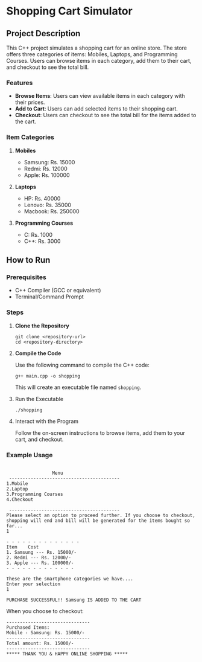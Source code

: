 # Shopping Cart Simulator

## Project Description

This C++ project simulates a shopping cart for an online store. The store offers three categories of items: Mobiles, Laptops, and Programming Courses. Users can browse items in each category, add them to their cart, and checkout to see the total bill.

### Features

- **Browse Items**: Users can view available items in each category with their prices.
- **Add to Cart**: Users can add selected items to their shopping cart.
- **Checkout**: Users can checkout to see the total bill for the items added to the cart.

### Item Categories

1. **Mobiles**
   - Samsung: Rs. 15000
   - Redmi: Rs. 12000
   - Apple: Rs. 100000

2. **Laptops**
   - HP: Rs. 40000
   - Lenovo: Rs. 35000
   - Macbook: Rs. 250000

3. **Programming Courses**
   - C: Rs. 1000
   - C++: Rs. 3000

## How to Run

### Prerequisites

- C++ Compiler (GCC or equivalent)
- Terminal/Command Prompt

### Steps

1. **Clone the Repository**

   ```
   git clone <repository-url>
   cd <repository-directory>
   ```
2. **Compile the Code**

   Use the following command to compile the C++ code:
   ```
   g++ main.cpp -o shopping
   ```
   This will create an executable file named `shopping`.

3. Run the Executable

   ```sh
   ./shopping
   ```
4. Interact with the Program

   Follow the on-screen instructions to browse items, add them to your cart, and checkout.

### Example Usage
```

                 Menu
 -----------------------------------------
1.Mobile
2.Laptop
3.Programming Courses
4.Checkout

 -----------------------------------------
Please select an option to proceed further. If you choose to checkout, shopping will end and bill will be generated for the items bought so far...
1

- - - - - - - - - - - - - -
Item    Cost
1. Samsung --- Rs. 15000/-
2. Redmi --- Rs. 12000/-
3. Apple --- Rs. 100000/-
- - - - - - - - - - - - -

These are the smartphone categories we have....
Enter your selection
1

PURCHASE SUCCESSFUL!! Samsung IS ADDED TO THE CART
```

When you choose to checkout:
```
-------------------------------
Purchased Items:
Mobile - Samsung: Rs. 15000/-
-------------------------------
Total amount: Rs. 15000/-
-------------------------------
***** THANK YOU & HAPPY ONLINE SHOPPING *****
```
